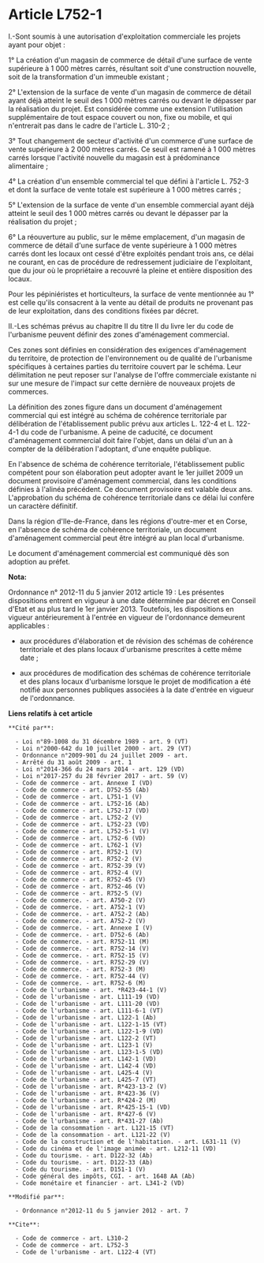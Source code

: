 # Article L752-1

I.-Sont soumis à une autorisation d'exploitation commerciale les projets ayant pour objet : 

1° La création d'un magasin de commerce de détail d'une surface de vente supérieure à 1 000 mètres carrés, résultant soit
d'une construction nouvelle, soit de la transformation d'un immeuble existant ; 

2° L'extension de la surface de vente d'un magasin de commerce de détail ayant déjà atteint le seuil des 1 000 mètres carrés
ou devant le dépasser par la réalisation du projet. Est considérée comme une extension l'utilisation supplémentaire de tout
espace couvert ou non, fixe ou mobile, et qui n'entrerait pas dans le cadre de l'article L. 310-2 ; 

3° Tout changement de secteur d'activité d'un commerce d'une surface de vente supérieure à 2 000 mètres carrés. Ce seuil est
ramené à 1 000 mètres carrés lorsque l'activité nouvelle du magasin est à prédominance alimentaire ; 

4° La création d'un ensemble commercial tel que défini à l'article L. 752-3 et dont la surface de vente totale est supérieure
à 1 000 mètres carrés ; 

5° L'extension de la surface de vente d'un ensemble commercial ayant déjà atteint le seuil des 1 000 mètres carrés ou devant
le dépasser par la réalisation du projet ; 

6° La réouverture au public, sur le même emplacement, d'un magasin de commerce de détail d'une surface de vente supérieure à
1 000 mètres carrés dont les locaux ont cessé d'être exploités pendant trois ans, ce délai ne courant, en cas de procédure de
redressement judiciaire de l'exploitant, que du jour où le propriétaire a recouvré la pleine et entière disposition des
locaux. 

Pour les pépiniéristes et horticulteurs, la surface de vente mentionnée au 1° est celle qu'ils consacrent à la vente au
détail de produits ne provenant pas de leur exploitation, dans des conditions fixées par décret.

II.-Les schémas prévus au chapitre II du titre II du livre Ier du code de l'urbanisme peuvent définir des zones d'aménagement
commercial. 

Ces zones sont définies en considération des exigences d'aménagement du territoire, de protection de l'environnement ou de
qualité de l'urbanisme spécifiques à certaines parties du territoire couvert par le schéma. Leur délimitation ne peut reposer
sur l'analyse de l'offre commerciale existante ni sur une mesure de l'impact sur cette dernière de nouveaux projets de
commerces. 

La définition des zones figure dans un document d'aménagement commercial qui est intégré au schéma de cohérence territoriale
par délibération de l'établissement public prévu aux articles L. 122-4 et L. 122-4-1 du code de l'urbanisme. A peine de
caducité, ce document d'aménagement commercial doit faire l'objet, dans un délai d'un an à compter de la délibération
l'adoptant, d'une enquête publique. 

En l'absence de schéma de cohérence territoriale, l'établissement public compétent pour son élaboration peut adopter avant le
1er juillet 2009 un document provisoire d'aménagement commercial, dans les conditions définies à l'alinéa précédent. Ce
document provisoire est valable deux ans. L'approbation du schéma de cohérence territoriale dans ce délai lui confère un
caractère définitif. 

Dans la région d'Ile-de-France, dans les régions d'outre-mer et en Corse, en l'absence de schéma de cohérence territoriale,
un document d'aménagement commercial peut être intégré au plan local d'urbanisme. 

Le document d'aménagement commercial est communiqué dès son adoption au préfet.

**Nota:**

Ordonnance n° 2012-11 du 5 janvier 2012 article 19 : Les présentes dispositions entrent en vigueur à une date déterminée par
décret en Conseil d'Etat et au plus tard le 1er janvier 2013. Toutefois, les dispositions en vigueur antérieurement à
l'entrée en vigueur de l'ordonnance demeurent applicables :

- aux procédures d'élaboration et de révision des schémas de cohérence territoriale et des plans locaux d'urbanisme
prescrites à cette même date ;

- aux procédures de modification des schémas de cohérence territoriale et des plans locaux d'urbanisme lorsque le projet de
modification a été notifié aux personnes publiques associées à la date d'entrée en vigueur de l'ordonnance.

**Liens relatifs à cet article**

	**Cité par**:

	  - Loi n°89-1008 du 31 décembre 1989 - art. 9 (VT)
	  - Loi n°2000-642 du 10 juillet 2000 - art. 29 (VT)
	  - Ordonnance n°2009-901 du 24 juillet 2009 - art.
	  - Arrêté du 31 août 2009 - art. 1
	  - Loi n°2014-366 du 24 mars 2014 - art. 129 (VD)
	  - Loi n°2017-257 du 28 février 2017 - art. 59 (V)
	  - Code de commerce - art. Annexe I (VD)
	  - Code de commerce - art. D752-55 (Ab)
	  - Code de commerce - art. L751-1 (V)
	  - Code de commerce - art. L752-16 (Ab)
	  - Code de commerce - art. L752-17 (VD)
	  - Code de commerce - art. L752-2 (V)
	  - Code de commerce - art. L752-23 (VD)
	  - Code de commerce - art. L752-5-1 (V)
	  - Code de commerce - art. L752-6 (VD)
	  - Code de commerce - art. L762-1 (V)
	  - Code de commerce - art. R752-1 (V)
	  - Code de commerce - art. R752-2 (V)
	  - Code de commerce - art. R752-39 (V)
	  - Code de commerce - art. R752-4 (V)
	  - Code de commerce - art. R752-45 (V)
	  - Code de commerce - art. R752-46 (V)
	  - Code de commerce - art. R752-5 (V)
	  - Code de commerce. - art. A750-2 (V)
	  - Code de commerce. - art. A752-1 (V)
	  - Code de commerce. - art. A752-2 (Ab)
	  - Code de commerce. - art. A752-2 (V)
	  - Code de commerce. - art. Annexe I (V)
	  - Code de commerce. - art. D752-6 (Ab)
	  - Code de commerce. - art. R752-11 (M)
	  - Code de commerce. - art. R752-14 (V)
	  - Code de commerce. - art. R752-15 (V)
	  - Code de commerce. - art. R752-29 (V)
	  - Code de commerce. - art. R752-3 (M)
	  - Code de commerce. - art. R752-44 (V)
	  - Code de commerce. - art. R752-6 (M)
	  - Code de l'urbanisme - art. *R423-44-1 (V)
	  - Code de l'urbanisme - art. L111-19 (VD)
	  - Code de l'urbanisme - art. L111-20 (VD)
	  - Code de l'urbanisme - art. L111-6-1 (VT)
	  - Code de l'urbanisme - art. L122-1 (Ab)
	  - Code de l'urbanisme - art. L122-1-15 (VT)
	  - Code de l'urbanisme - art. L122-1-9 (VD)
	  - Code de l'urbanisme - art. L122-2 (VT)
	  - Code de l'urbanisme - art. L123-1 (V)
	  - Code de l'urbanisme - art. L123-1-5 (VD)
	  - Code de l'urbanisme - art. L142-1 (VD)
	  - Code de l'urbanisme - art. L142-4 (VD)
	  - Code de l'urbanisme - art. L425-4 (V)
	  - Code de l'urbanisme - art. L425-7 (VT)
	  - Code de l'urbanisme - art. R*423-13-2 (V)
	  - Code de l'urbanisme - art. R*423-36 (V)
	  - Code de l'urbanisme - art. R*424-2 (M)
	  - Code de l'urbanisme - art. R*425-15-1 (VD)
	  - Code de l'urbanisme - art. R*427-6 (V)
	  - Code de l'urbanisme - art. R*431-27 (Ab)
	  - Code de la consommation - art. L121-15 (VT)
	  - Code de la consommation - art. L121-22 (V)
	  - Code de la construction et de l'habitation. - art. L631-11 (V)
	  - Code du cinéma et de l'image animée - art. L212-11 (VD)
	  - Code du tourisme. - art. D122-32 (Ab)
	  - Code du tourisme. - art. D122-33 (Ab)
	  - Code du tourisme. - art. D151-1 (V)
	  - Code général des impôts, CGI. - art. 1648 AA (Ab)
	  - Code monétaire et financier - art. L341-2 (VD)

	**Modifié par**:

	  - Ordonnance n°2012-11 du 5 janvier 2012 - art. 7

	**Cite**:

	  - Code de commerce - art. L310-2
	  - Code de commerce - art. L752-3
	  - Code de l'urbanisme - art. L122-4 (VT)

